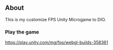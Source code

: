 ## About
This is my customize FPS Unity Microgame to DIO.

### Play the game
https://play.unity.com/mg/fps/webgl-builds-358361